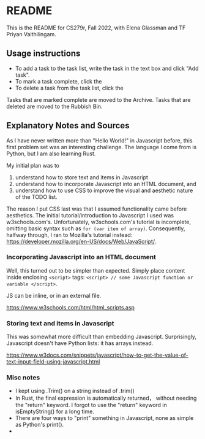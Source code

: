 # README
This is the README for CS279r, Fall 2022, with Elena Glassman and TF Priyan Vaithilingam.

## Usage instructions
* To add a task to the task list, write the task in the text box and click "Add task".
* To mark a task complete, click the
* To delete a task from the task list, click the 

Tasks that are marked complete are moved to the Archive. Tasks that are deleted are moved to the Rubbish Bin.

## Explanatory Notes and Sources

As I have never written more than "Hello World!" in Javascript before, this first problem set was an interesting challenge. The language I come from is Python, but I am also learning Rust.

My initial plan was to
1. understand how to store text and items in Javascript
2. understand how to incorporate Javascript into an HTML document, and
3. understand how to use CSS to improve the visual and aesthetic nature of the TODO list.

The reason I put CSS last was that I assumed functionality came before aesthetics.
The initial tutorial/introduction to Javascript I used was w3schools.com's. Unfortunately, w3schools.com's tutorial is incomplete, omitting basic syntax such as `for (var item of array)`. Consequently, halfway through, I ran to Mozilla's tutorial instead: https://developer.mozilla.org/en-US/docs/Web/JavaScript/.

### Incorporating Javascript into an HTML document
Well, this turned out to be simpler than expected. Simply place content inside enclosing `<script>` tags: `<script> // some Javascript function or variable </script>`.

JS can be inline, or in an external file.

https://www.w3schools.com/html/html_scripts.asp

### Storing text and items in Javascript
This was somewhat more difficult than embedding Javascript. Surprisingly, Javascript doesn't have Python lists: it has arrays instead.

https://www.w3docs.com/snippets/javascript/how-to-get-the-value-of-text-input-field-using-javascript.html

### Misc notes

* I kept using .Trim() on a string instead of .trim()
* In Rust, the final expression is automatically returned， without needing the "return" keyword. I forgot to use the "return" keyword in isEmptyString() for a long time. 
* There are four ways to "print" something in Javascript, none as simple as Python's print().
* 
